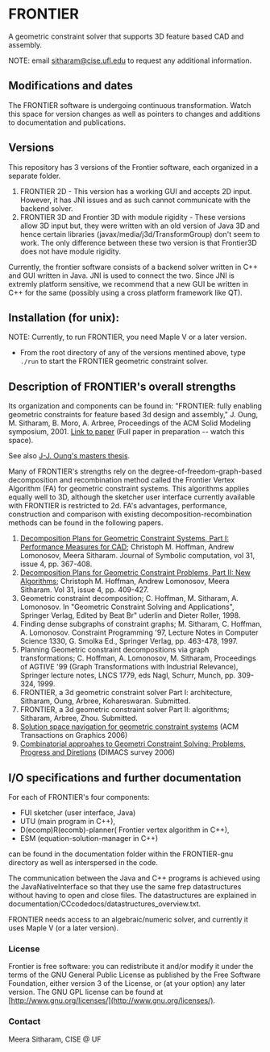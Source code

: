 FRONTIER
========
A geometric constraint solver that supports 3D feature based CAD and assembly.

NOTE: email sitharam@cise.ufl.edu to request any additional information.

Modifications and dates
-----------------------
The FRONTIER software is undergoing continuous transformation. Watch this space for version changes as well as pointers to changes and additions to documentation and publications.

Versions
--------
This repository has 3 versions of the Frontier software, each organized in a separate folder. 
1. FRONTIER 2D - This version has a working GUI and accepts 2D input. However, it has JNI issues and as such cannot
communicate with the backend solver. 
2. FRONTIER 3D and Frontier 3D with module rigidity - These versions allow 3D input but, they were written with an old version of Java 3D and hence certain libraries (javax/media/j3d/TransformGroup) don't seem to work. The only difference between these two version is that Frontier3D does not have module rigidity.

Currently, the frontier software consists of a backend solver written in C++ and GUI written in Java. JNI is used to connect the two. Since JNI is extremly platform sensitive, we recommend that a new GUI be written in C++ for the same (possibly using a cross platform framework like QT).


Installation (for unix):
------------------------
NOTE: Currently, to run FRONTIER, you need Maple V or a later version.

- From the root directory of any of the versions mentined above, type `./run` to start the FRONTIER geometric constraint solver.

Description of FRONTIER's overall strengths
-------------------------------------------
Its organization and components can be found in: "FRONTIER: fully enabling geometric constraints for feature based 3d design and assembly," J. Oung, M. Sitharam, B. Moro, A. Arbree, Proceedings of the ACM Solid Modeling symposium, 2001. [Link to paper](http://www.cise.ufl.edu/~sitharam/shortfrontier.ps) (Full paper in preparation -- watch this space).

See also [J-J. Oung's masters thesis](http://www.cise.ufl.edu/~joung).

Many of FRONTIER's strengths rely on  the degree-of-freedom-graph-based decomposition and recombination method called the Frontier Vertex Algorithm (FA) for geometric constraint systems.  This algorithms applies equally well to 3D, although the sketcher user interface  currently available with FRONTIER is restricted to 2d. FA's advantages, performance, construction and comparison with existing decomposition-recombination methods can be found in the following papers.

1. [Decomposition Plans for Geometric Constraint Systems, Part I: Performance Measures for CAD](http://www.idealibrary.com/links/toc/jsco/31/4/0); Christoph M. Hoffman, Andrew Lomonosov, Meera Sitharam. Journal of Symbolic computation, vol 31, issue 4, pp. 367-408.
2. [Decomposition Plans for Geometric Constraint Problems, Part II: New Algorithms](http://www.idealibrary.com/links/toc/jsco/31/4/0); Christoph M. Hoffman, Andrew Lomonosov, Meera Sitharam. Vol 31, issue 4, pp. 409-427.
3. Geometric constraint decomposition; C. Hoffman, M. Sitharam, A. Lomonosov. In "Geometric Constraint Solving and Applications", Springer Verlag, Edited by Beat Br\" uderlin and Dieter Roller, 1998.
4. Finding dense subgraphs of constraint graphs; M. Sitharam, C. Hoffman, A. Lomonosov. Constraint Programming '97, Lecture Notes in Computer Science 1330, G. Smolka Ed., Springer Verlag, pp. 463-478, 1997.
5. Planning Geometric constraint decompositions via graph transformations; C. Hoffman, A. Lomonosov, M. Sitharam, Proceedings of AGTIVE '99 (Graph Transformations with Industrial Relevance), Springer lecture notes, LNCS 1779, eds Nagl, Schurr, Munch, pp. 309-324, 1999.
6. FRONTIER, a 3d geometric constraint solver Part I: architecture, Sitharam, Oung, Arbree, Kohareswaran. Submitted.
7. FRONTIER, a 3d geometric constraint solver Part II: algorithms; Sitharam, Arbree, Zhou. Submitted.
8. [Solution space navigation for geometric constraint systems](https://www.cise.ufl.edu/~sitharam/pdfs/esm.pdf) (ACM Transactions on Graphics 2006)
9. [Combinatorial approahes to Geometri Constraint Solving:
Problems, Progress and Diretions](https://www.cise.ufl.edu/~sitharam/pdfs/dimacs.pdf)  (DIMACS survey 2006)


I/O specifications and further documentation
--------------------------------------------
For each of FRONTIER's four components:

- FUI sketcher (user interface, Java)
- UTU (main program in C++),
- D(ecomp)R(ecomb)-planner( Frontier vertex algorithm in C++),
- ESM (equation-solution-manager in C++)

can be found in the documentation folder within the FRONTIER-gnu directory as well as interspersed in the code.

The communication between the Java and C++ programs is achieved using the JavaNativeInterface so that they use the same frep datastructures without having to open and close files. The datastructures are explained in documentation/CCcodedocs/datastructures_overview.txt.

FRONTIER needs access to an algebraic/numeric solver, and currently it uses Maple V (or a later version).

### License ###
Frontier is free software: you can redistribute it and/or modify
it under the terms of the GNU General Public License as published by
the Free Software Foundation, either version 3 of the License, or
(at your option) any later version.
The GNU GPL license can be found at [http://www.gnu.org/licenses/](http://www.gnu.org/licenses/).

### Contact ###
Meera Sitharam, CISE @ UF

